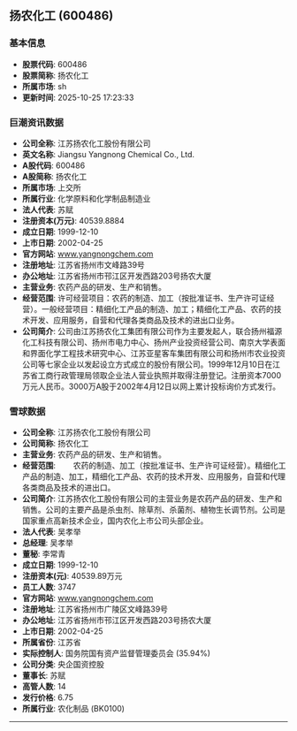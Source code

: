 ## 扬农化工 (600486)

### 基本信息

- **股票代码**: 600486
- **股票简称**: 扬农化工
- **所属市场**: sh
- **更新时间**: 2025-10-25 17:23:33

### 巨潮资讯数据

- **公司全称**: 江苏扬农化工股份有限公司
- **英文名称**: Jiangsu Yangnong Chemical Co., Ltd.
- **A股代码**: 600486
- **A股简称**: 扬农化工
- **所属市场**: 上交所
- **所属行业**: 化学原料和化学制品制造业
- **法人代表**: 苏赋
- **注册资本(万元)**: 40539.8884
- **成立日期**: 1999-12-10
- **上市日期**: 2002-04-25
- **官方网站**: www.yangnongchem.com
- **注册地址**: 江苏省扬州市文峰路39号
- **办公地址**: 江苏省扬州市邗江区开发西路203号扬农大厦
- **主营业务**: 农药产品的研发、生产和销售。
- **经营范围**: 许可经营项目：农药的制造、加工（按批准证书、生产许可证经营）。一般经营项目：精细化工产品的制造、加工；精细化工产品、农药的技术开发、应用服务，自营和代理各类商品及技术的进出口业务。
- **公司简介**: 公司由江苏扬农化工集团有限公司作为主要发起人，联合扬州福源化工科技有限公司、扬州市电力中心、扬州产业投资经营公司、南京大学表面和界面化学工程技术研究中心、江苏亚星客车集团有限公司和扬州市农业投资公司等七家企业以发起设立方式成立的股份有限公司。1999年12月10日在江苏省工商行政管理局领取企业法人营业执照并取得注册登记。注册资本7000万元人民币。3000万A股于2002年4月12日以网上累计投标询价方式发行。

### 雪球数据

- **公司全称**: 江苏扬农化工股份有限公司
- **公司简称**: 扬农化工
- **主营业务**: 农药产品的研发、生产和销售。
- **经营范围**: 　　农药的制造、加工（按批准证书、生产许可证经营）。精细化工产品的制造、加工，精细化工产品、农药的技术开发、应用服务，自营和代理各类商品及技术的进出口。
- **公司简介**: 江苏扬农化工股份有限公司的主营业务是农药产品的研发、生产和销售。公司的主要产品是杀虫剂、除草剂、杀菌剂、植物生长调节剂。公司是国家重点高新技术企业，国内农化上市公司头部企业。
- **法人代表**: 吴孝举
- **总经理**: 吴孝举
- **董秘**: 李常青
- **成立日期**: 1999-12-10
- **注册资本(元)**: 40539.89万元
- **员工人数**: 3747
- **官方网站**: www.yangnongchem.com
- **注册地址**: 江苏省扬州市广陵区文峰路39号
- **办公地址**: 江苏省扬州市邗江区开发西路203号扬农大厦
- **上市日期**: 2002-04-25
- **所属省份**: 江苏省
- **实际控制人**: 国务院国有资产监督管理委员会 (35.94%)
- **公司分类**: 央企国资控股
- **董事长**: 苏赋
- **高管人数**: 14
- **发行价格**: 6.75
- **所属行业**: 农化制品 (BK0100)

---